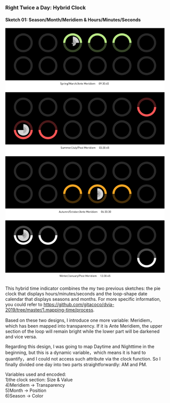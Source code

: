 ### Right Twice a Day: Hybrid Clock

#### Sketch 01: Season/Month/Meridiem & Hours/Minutes/Seconds
![illustrative images](./Hybrid_Sketch1.jpg)

This hybrid time indicator combines the my two previous sketches: the pie clock that displays hours/minutes/seconds and the loop-shape date calendar that displays seasons and months. For more specific information, you could refer to https://github.com/gitacoco/dvia-2019/tree/master/1.mapping-time/process. 

Based on these two designs, I introduce one more variable: Meridiem，which has been mapped into transparency. If it is Ante Meridiem, the upper section of the loop will remain bright while the lower part will be darkened and vice versa.

Regarding this design, I was going to map Daytime and Nighttime in the beginning, but this is a dynamic variable，which means it is hard to quantify，and I could not access such attribute via the clock function. So I finally divided one day into two parts straightforwardly: AM and PM.

Variables used and encoded:  
1)the clock section: Size & Value  
4)Meridiem → Transparency  
5)Month → Position  
6)Season → Color  

